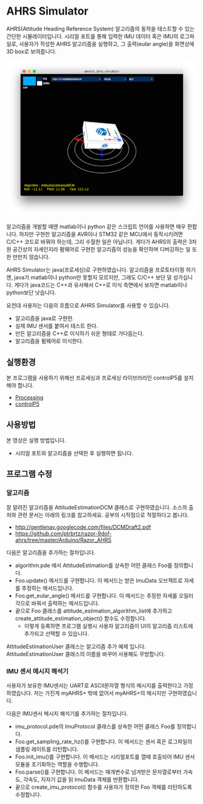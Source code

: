 AHRS Simulator
====================

AHRS(Attitude Heading Reference System) 알고리즘의 동작을 테스트할 수 있는 간단한 시뮬레이터입니다. 시리얼 포트를 통해 입력한 IMU 데이터 혹은 IMU의 로그파일로, 사용자가 작성한  AHRS 알고리즘을 실행하고, 그 출력(eular angle)을 화면상에 3D box로 보여줍니다.  

![ScreenShot](images/ahrs_simulator.png)

알고리즘을 개발할 때엔 matlab이나 python 같은 스크립트 언어를 사용하면 매우 편합니다. 하지만 구현한 알고리즘을 AVR이나 STM32 같은 MCU에서 동작시키려면 C/C++ 코드로 바꿔야 하는데, 그리 수월한 일은 아닙니다. 게다가 AHRS의 출력은 3차원 공간상의 자세인지라 펌웨어로 구현한 알고리즘의 성능을 확인하며 디버깅하는 일 또한 만만치 않습니다. 

AHRS Simulator는 java(프로세싱)로 구현하였습니다. 알고리즘을 프로토타이핑 하기엔, java가 matlab이나 python만 못할지 모르지만, 그래도 C/C++ 보단 덜 성가십니다. 게다가 java코드는 C++과 유사해서 C++로 이식 측면에서 보자면 matlab이나 python보단 낫습니다. 

요컨대 사용자는 다음의 흐름으로 AHRS Simulator를 사용할 수 있습니다. 
* 알고리즘을 java로 구현한. 
* 실제 IMU 센서를 붙여서 테스트 한다.
* 만든 알고리즘을 C++로 이식하기 쉬운 형태로 가다듬는다. 
* 알고리즘을 펌웨어로 이식한다. 

## 실행환경 

본 프로그램을 사용하기 위해선 프로세싱과 프로세싱 라이브러리인 controlP5를 설치해야 합니다. 

* [Processing](https://processing.org)
* [controlP5](http://www.sojamo.de/libraries/controlP5/)

## 사용방법 

본 영상은 실행 방법입니다. 
* 시리얼 포트와 알고리즘을 선택한 후 실행하면 됩니다. 

## 프로그램 수정 

### 알고리즘

잘 알려진 알고리즘을 AttitudeEstimationDCM 클래스로 구현하였습니다. 소스의 출처와 관련 문서는 아래의 링크를 참고하세요. 공부의 시작점으로 적절하다고 봅니다.  
* http://gentlenav.googlecode.com/files/DCMDraft2.pdf
* https://github.com/ptrbrtz/razor-9dof-ahrs/tree/master/Arduino/Razor_AHRS

다음은 알고리즘을 추가하는 절차입니다. 

* algorithm.pde 에서 AttitudeEstimation를 상속한 어떤 클래스 Foo를 정의합니다. 
* Foo.update() 메서드를 구현합니다. 이 메서드는 받은 ImuData 오브젝트로 자세를 추정하는 메서드입니다. 
* Foo.get_eular_angle() 메서드를 구현합니다. 이 메서드는 추정한 자세를 오일러각으로 바꿔서 출력하는 메서드입니다. 
* 끝으로 Foo 클래스를 attitude_estimation_algorithm_list에 추가하고 create_attitude_estimation_object() 함수도 수정합니다. 
  * 이렇게 등록하면 프로그램 실행시 사용자 알고리즘이 UI의 알고리즘 리스트에 추가되고 선택할 수 있습니다.  

AttitudeEstimationUser 클래스는 알고리즘 추가 예제 입니다. AttitudeEstimationUser 클래스의 이름을 바꾸어 사용해도 무방합니다. 

### IMU 센서 메시지 해석기 

사용자가 보유한 IMU센서는 UART로 ASCII문자열 형식의 메시지를 출력한다고 가정하였습니다. 저는 가진게 myAHRS+ 밖에 없어서 myAHRS+의 메시지만 구현하였습니다. 

다음은 IMU센서 메시지 해석기를 추가하는 절차입니다. 

* imu_protocol.pde의 ImuProtocol 클래스를 상속한 어떤 클래스 Foo를 정의합니다. 
* Foo.get_sampling_rate_hz()를 구현합니다. 이 메서드는 센서 혹은 로그파일의 샘플링 레이트를 리턴합니다. 
* Foo.init_imu()를 구현합니다. 이 메서드는 시리얼포트를 열때 호출되어 IMU 센서 모듈을 초기화하는 역할을 수행합니다. 
* Foo.parse()를 구현합니다. 이 메서드는 매개변수로 넘겨받은 문자열로부터 가속도, 각속도, 지자기 값을 읽 ImuData 객체를 반환합니다. 
* 끝으로 create_imu_protocol() 함수를 사용자가 정의한 Foo 객체를 리턴하도록 수정합니다. 
